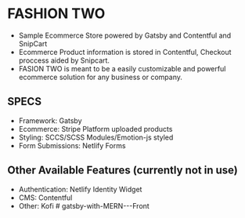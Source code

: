 # FASHION TWO

- Sample Ecommerce Store powered by Gatsby and Contentful and SnipCart
- Ecommerce Product information is stored in Contentful, Checkout proccess aided by Snipcart.
- FASION TWO is meant to be a easily customizable and powerful ecommerce solution for any business or company.

## SPECS

- Framework: Gatsby
- Ecommerce: Stripe Platform uploaded products
- Styling: SCCS/SCSS Modules/Emotion-js styled
- Form Submissions: Netlify Forms

## Other Available Features (currently not in use)

- Authentication: Netlify Identity Widget
- CMS: Contentful
- Other: Kofi
#   g a t s b y - w i t h - M E R N - - - F r o n t  
 